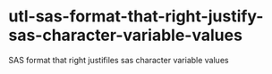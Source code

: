 # utl-sas-format-that-right-justify-sas-character-variable-values
SAS format that right justifiles sas character variable values

